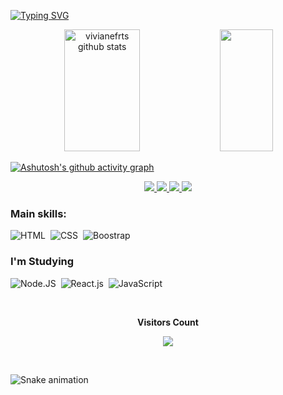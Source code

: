 [![Typing SVG](https://readme-typing-svg.herokuapp.com/?color=B08BE0&size=30&center=true&vCenter=true&width=1000&lines=HELLO,+My+Name+is+Viviane+Moreira;I'm+28+years+old;I+from+Rio+de+Janeiro;I'm+a+programming+student+at+Resilia;Be+Welcome!+:%29)](https://git.io/typing-svg)

<div align="center">  
  <img width="49%" height="195px" src="https://github-readme-stats.vercel.app/api?username=vivianefrts&show_icons=true&count_private=true&hide_border=true&title_color=A467E0&icon_color=8E84FA&text_color=ffffff&bg_color=0d1117" alt="vivianefrts github stats" /> 
  <img width="41%" height="195px" src="https://github-readme-stats.vercel.app/api/top-langs/?username=vivianefrts&layout=compact&hide_border=true&title_color=A467E0&text_color=ffffff&bg_color=0d1117" />
</div>

[![Ashutosh's github activity graph](https://github-readme-activity-graph.cyclic.app/graph?username=vivianefrts&bg_color=000000&color=624c9e&line=772e9e&point=649ac4&area=true&hide_border=true)](https://github.com/ashutosh00710/github-readme-activity-graph)

<div align="center">
<a href="https://www.linkedin.com/in/viviane-moreira-frts8318/" target="_blank"><img src="https://img.shields.io/badge/linkedin-5a189a.svg?&style=for-the-badge&logo=linkedin&logoColor=white" />
<a href="https://www.instagram.com/anne.frts_/" target="_blank"><img src="https://img.shields.io/badge/-Instagram-7b2cbf?style=for-the-badge&logo=instagram&logoColor=white"</a>
<a href="https://www.dicord.com/vivi.frts#9185/" target="_blank"> <img src="https://img.shields.io/badge/Discord-9d4edd?style=for-the-badge&logo=discord&logoColor=white" />
<a href = "mailto:viviane.freitas8318@gmail.com"><img src="https://img.shields.io/badge/Gmail-6a4c93?style=for-the-badge&logo=gmail&logoColor=white" target="_blank"></a>
</div> 
  
  ### Main skills:
![HTML](https://img.shields.io/badge/-HTML-0D1117?style=for-the-badge&logo=html5&labelColor=0D1117)&nbsp;
![CSS](https://img.shields.io/badge/-CSS-0D1117?style=for-the-badge&logo=CSS3&logoColor=1572B6&labelColor=0D1117)&nbsp;
![Boostrap](https://img.shields.io/badge/-boostrap-0D1117?style=for-the-badge&logo=bootstrap&labelColor=0D1117)&nbsp;
  
  ### I'm Studying 
![Node.JS](https://img.shields.io/badge/-Node.JS-0D1117?style=for-the-badge&logo=node.js&labelColor=0D1117&textColor=0D1117)&nbsp;
![React.js](https://img.shields.io/badge/-React.js-0D1117?style=for-the-badge&logo=react&labelColor=0D1117)&nbsp;
![JavaScript](https://img.shields.io/badge/-JavaScript-0D1117?style=for-the-badge&logo=javascript&labelColor=0D1117&textColor=0D1117)&nbsp;
  
 <div align="center">
<br><p align="centre"><b>Visitors Count</b></p>  
<p align="center"><img align="center" src="https://profile-counter.glitch.me/{vivianefrts}/count.svg" /></p> 
<br></div>
  
 ![Snake animation](https://github.com/vivianefrts/vivianefrts/blob/output/github-contribution-grid-snake.svg)

